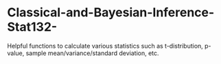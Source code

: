 # Classical-and-Bayesian-Inference-Stat132-
Helpful functions to calculate various statistics such as t-distribution, p-value, sample mean/variance/standard deviation, etc.
